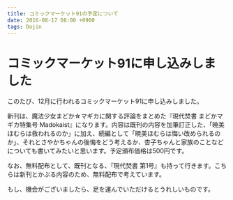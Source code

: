 ```yaml
---
title: コミックマーケット91の予定について
date: 2016-08-17 08:00 +0900
tags: Dojin
---
```


# コミックマーケット91に申し込みしました

このたび、12月に行われるコミックマーケット91に申し込みしました。

新刊は、魔法少女まどか☆マギカに関する評論をまとめた『現代焚書 まどかマギカ特集号 Madokaist』になります。内容は既刊の内容を加筆訂正した、「暁美ほむらは救われるのか」に加え、続編として「暁美ほむらは悔い改められるのか」、それとさやかちゃんの後悔をどう考えるか、杏子ちゃんと家族のことなどについても書いてみたいと思います。予定頒布価格は500円です。

なお、無料配布として、既刊となる、『現代焚書 第1号』も持って行きます。こちらは新刊とかぶる内容のため、無料配布で考えています。

もし、機会がございましたら、足を運んでいただけるとうれしいものです。
